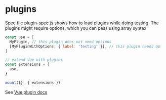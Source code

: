 # plugins

Spec file [plugin-spec.js](plugin-spec.js) shows how to load plugins while doing testing. The plugins might require options, which you can pass using array syntax

```js
const use = [
  MyPlugin, // this plugin does not need options
  [MyPluginWithOptions, { label: 'testing' }], // this plugin needs options
]

// extend Vue with plugins
const extensions = {
  use,
}

mount({}, { extensions })
```

See [Vue plugin docs](https://vuejs.org/v2/guide/plugins.html)
